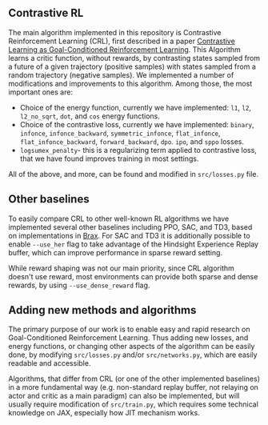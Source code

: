 ## Contrastive RL
The main algorithm implemented in this repository is Contrastive Reinforcement Learning (CRL), first described in a paper [Contrastive Learning as Goal-Conditioned
Reinforcement Learning](https://arxiv.org/pdf/2206.07568). This Algorithm learns a critic function, without rewards, by contrasting states sampled from a future of a given trajectory (positive samples) with states sampled from a random trajectory (negative samples). 
We implemented a number of modifications and improvements to this algorithm. Among those, the most important ones are:

- Choice of the energy function, currently we have implemented: `l1`, `l2`, `l2_no_sqrt`, `dot`, and `cos` energy functions.
- Choice of the contrastive loss, currently we have implemented: `binary`, `infonce`, `infonce_backward`, `symmetric_infonce`, `flat_infonce`, `flat_infonce_backward`, `forward_backward`, `dpo`. `ipo`, and `sppo` losses.
- `logsumex_penalty`- this is a regularizing term applied to contrastive loss, that we have found improves training in most settings.

All of the above, and more, can be found and modified  in `src/losses.py` file.



## Other baselines
To easily compare CRL to other well-known RL algorithms we have implemented several other baselines including PPO, SAC, and TD3, based on implementations in [Brax](https://github.com/google/brax). For SAC and TD3 it is additionally possible to enable `--use_her` flag to take advantage of the Hindsight Experience Replay buffer, which can improve performance in sparse reward setting. 

While reward shaping was not our main priority, since CRL algorithm doesn't use reward, most environments can provide both sparse and dense rewards, by using `--use_dense_reward` flag.

## Adding new methods and algorithms
The primary purpose of our work is to enable easy and rapid research on Goal-Conditioned Reinforcement Learning. Thus adding new losses, and energy functions, or changing other aspects of the algorithm can be easily done, by modifying `src/losses.py` and/or `src/networks.py`, which are easily readable and accessible.

Algorithms, that differ from CRL (or one of the other implemented baselines) in a more fundamental way (e.g. non-standard replay buffer, not relaying on actor and critic as a main paradigm) can also be implemented, but will usually require modification of `src/train.py`, which requires some technical knowledge on JAX, especially how JIT mechanism works.
